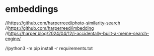 # embeddings
//https://github.com/harperreed/photo-similarity-search
//https://github.com/harperreed/imbedding
//https://harper.blog/2024/04/12/i-accidentally-built-a-meme-search-engine/

//python3 -m pip install -r requirements.txt